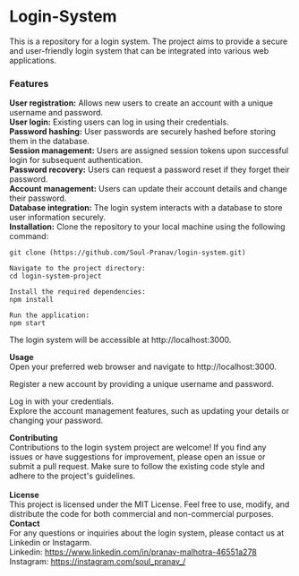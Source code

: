 # Login-System
This is a repository for a login system. The project aims to provide a secure and user-friendly login system that can be integrated into various web applications.

### Features
**User registration:** Allows new users to create an account with a unique username and password.
<br>
**User login:** Existing users can log in using their credentials.
<br>
**Password hashing:** User passwords are securely hashed before storing them in the database.
<br>
**Session management:** Users are assigned session tokens upon successful login for subsequent authentication.
<br>
**Password recovery:** Users can request a password reset if they forget their password.
<br>
**Account management:** Users can update their account details and change their password.
<br>
**Database integration:** The login system interacts with a database to store user information securely.
<br>
**Installation:** Clone the repository to your local machine using the following command:
```
git clone (https://github.com/Soul-Pranav/login-system.git)
```
```
Navigate to the project directory:
cd login-system-project
```
```
Install the required dependencies:
npm install
```
```
Run the application:
npm start
```
The login system will be accessible at http://localhost:3000.
<br>

**Usage**
<br>
Open your preferred web browser and navigate to http://localhost:3000.
<br>

Register a new account by providing a unique username and password.
<br>

Log in with your credentials.
<br>
Explore the account management features, such as updating your details or changing your password.
<br>

**Contributing**
<br>
Contributions to the login system project are welcome! If you find any issues or have suggestions for improvement, please open an issue or submit a pull request. Make sure to follow the existing code style and adhere to the project's guidelines.
<br><br>
**License**
<br>
This project is licensed under the MIT License. Feel free to use, modify, and distribute the code for both commercial and non-commercial purposes.
<br>
**Contact**
<br>
For any questions or inquiries about the login system, please contact us at Linkedin or Instagarm.
<br>
Linkedin: https://www.linkedin.com/in/pranav-malhotra-46551a278
<br>
Instagram: https://instagram.com/soul_pranav_/

